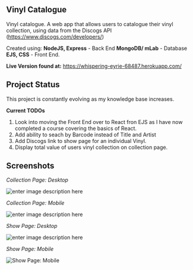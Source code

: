 ## Vinyl Catalogue
Vinyl catalogue. A web app that allows users to catalogue their vinyl collection, using data from the Discogs API (https://www.discogs.com/developers/)

Created using:
**NodeJS, Express** - Back End
**MongoDB/ mLab** - Database
**EJS, CSS** - Front End.

**Live Version found at:** 
https://whispering-eyrie-68487.herokuapp.com/

## Project Status
This project is constantly evolving as my knowledge base increases.

**Current TODOs**
 1. Look into moving the Front End over to React fron EJS as I have now completed a course covering the basics of React.
 2. Add ability to seach by Barcode instead of Title and Artist
 3. Add Discogs link to show page for an individual Vinyl.
 4. Display total value of users vinyl collection on collection page.
 
## Screenshots
*Collection Page: Desktop*

![enter image description here](https://lh3.googleusercontent.com/wtiLvzWHwNSP2p9UHPZwpkmRiTdvhqm70IhfmpituuinfBdH1wSPfVgXOyHXVnCu4ISx0zyKQq0t)

*Collection Page: Mobile*

![enter image description here](https://lh3.googleusercontent.com/glbpqF-fPRFaQjUDOESPI_bhwOjJXV1mrV4mGfjnLJXCm1_rnc1KFdyb9A02DBE3CepPJSzKGQi5)

*Show Page: Desktop*

![enter image description here](https://lh3.googleusercontent.com/nHWkU9Kln7aKilbiqv7FcAp2QbPgbV8cDJvvcxyg8D0_fZ0nVxCEO6lLJKg2RSaA4XlyYvqU5Cz6)

*Show Page: Mobile*

![Show Page: Mobile](https://lh3.googleusercontent.com/6A0V6xqYqfj9Sz8kdPmTKoeE9EzSnYirBDU0wgL0Lrp_pLH0xXhTRFH4sPHxvk23eiA-PBXUbqEb)

